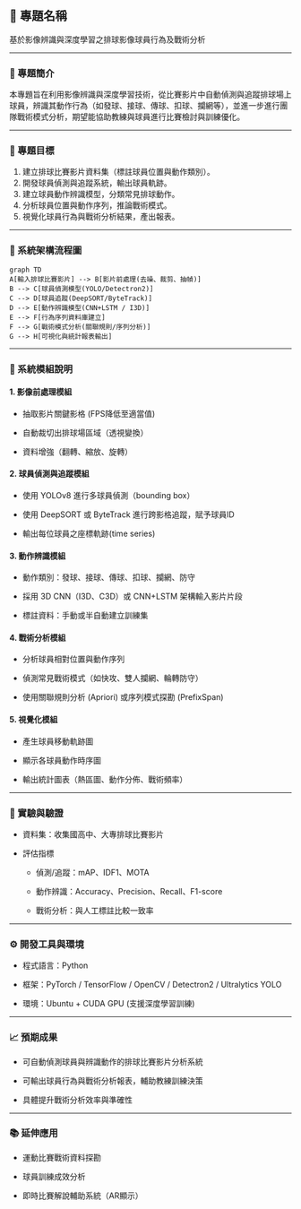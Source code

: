 ## 🏐 專題名稱

基於影像辨識與深度學習之排球影像球員行為及戰術分析

---
### 📌 專題簡介

本專題旨在利用影像辨識與深度學習技術，從比賽影片中自動偵測與追蹤排球場上球員，辨識其動作行為（如發球、接球、傳球、扣球、攔網等），並進一步進行團隊戰術模式分析，期望能協助教練與球員進行比賽檢討與訓練優化。

---
### 🎯 專題目標

1. 建立排球比賽影片資料集（標註球員位置與動作類別）。
2. 開發球員偵測與追蹤系統，輸出球員軌跡。
3. 建立球員動作辨識模型，分類常見排球動作。
4. 分析球員位置與動作序列，推論戰術模式。
5. 視覺化球員行為與戰術分析結果，產出報表。

---
### 🧠 系統架構流程圖

```
graph TD
A[輸入排球比賽影片] --> B[影片前處理(去噪、裁剪、抽幀)]
B --> C[球員偵測模型(YOLO/Detectron2)]
C --> D[球員追蹤(DeepSORT/ByteTrack)]
D --> E[動作辨識模型(CNN+LSTM / I3D)]
E --> F[行為序列資料庫建立]
F --> G[戰術模式分析(關聯規則/序列分析)]
G --> H[可視化與統計報表輸出]
```

---
### 🧩 系統模組說明

#### 1. 影像前處理模組

* 抽取影片關鍵影格 (FPS降低至適當值)

* 自動裁切出排球場區域（透視變換）

* 資料增強（翻轉、縮放、旋轉）

#### 2. 球員偵測與追蹤模組

* 使用 YOLOv8 進行多球員偵測（bounding box）

* 使用 DeepSORT 或 ByteTrack 進行跨影格追蹤，賦予球員ID

* 輸出每位球員之座標軌跡(time series)

#### 3. 動作辨識模組

* 動作類別：發球、接球、傳球、扣球、攔網、防守

* 採用 3D CNN（I3D、C3D）或 CNN+LSTM 架構輸入影片片段

* 標註資料：手動或半自動建立訓練集

#### 4. 戰術分析模組

* 分析球員相對位置與動作序列

* 偵測常見戰術模式（如快攻、雙人攔網、輪轉防守）

* 使用關聯規則分析 (Apriori) 或序列模式探勘 (PrefixSpan)

#### 5. 視覺化模組

* 產生球員移動軌跡圖

* 顯示各球員動作時序圖

* 輸出統計圖表（熱區圖、動作分佈、戰術頻率）

---
### 🧪 實驗與驗證

* 資料集：收集國高中、大專排球比賽影片

* 評估指標

    * 偵測/追蹤：mAP、IDF1、MOTA

    * 動作辨識：Accuracy、Precision、Recall、F1-score

    * 戰術分析：與人工標註比較一致率

---
### ⚙️ 開發工具與環境

* 程式語言：Python

* 框架：PyTorch / TensorFlow / OpenCV / Detectron2 / Ultralytics YOLO

* 環境：Ubuntu + CUDA GPU (支援深度學習訓練)

---
### 📈 預期成果

* 可自動偵測球員與辨識動作的排球比賽影片分析系統

* 可輸出球員行為與戰術分析報表，輔助教練訓練決策

* 具體提升戰術分析效率與準確性

---
### 📚 延伸應用

* 運動比賽戰術資料探勘

* 球員訓練成效分析

* 即時比賽解說輔助系統（AR顯示）
